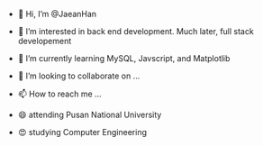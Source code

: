 - 👋 Hi, I’m @JaeanHan
- 👀 I’m interested in back end development. Much later, full stack developement
- 🌱 I’m currently learning MySQL, Javscript, and Matplotlib
- 💞️ I’m looking to collaborate on ...
- 📫 How to reach me ...

- 😄 attending Pusan National University
- 😍 studying Computer Engineering

<!---
JaeanHan/JaeanHan is a ✨ special ✨ repository because its `README.md` (this file) appears on your GitHub profile.
You can click the Preview link to take a look at your changes.
--->

